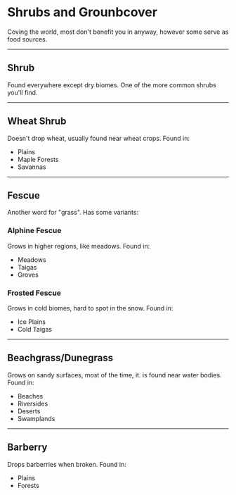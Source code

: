 # Shrubs and Grounbcover

Coving the world, most don't benefit you in anyway, however some serve as food sources.

---

## Shrub

Found everywhere except dry biomes. One of the more common shrubs you'll find.

---

## Wheat Shrub

Doesn't drop wheat, usually found near wheat crops.
Found in:
- Plains
- Maple Forests
- Savannas

---

## Fescue

Another word for "grass". Has some variants:

### Alphine Fescue

Grows in higher regions, like meadows.
Found in:
- Meadows
- Taigas
- Groves

### Frosted Fescue

Grows in cold biomes, hard to spot in the snow.
Found in:
- Ice Plains
- Cold Taigas

---

## Beachgrass/Dunegrass

Grows on sandy surfaces, most of the time, it. is found near water bodies.
Found in:
- Beaches
- Riversides
- Deserts
- Swamplands

---

## Barberry

Drops barberries when broken.
Found in:
- Plains
- Forests
